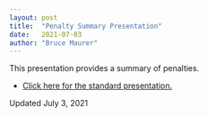 ```yaml
---
layout: post
title:  "Penalty Summary Presentation"
date:   2021-07-03
author: "Bruce Maurer"
---
```


This presentation provides a summary of penalties.

* [Click here for the standard
  presentation.](https://storage.googleapis.com/ohsaa-websites/rules/2021-Penalty-Enforcement-PPT.ppt)

Updated July 3, 2021
